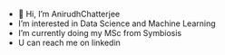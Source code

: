- 👋 Hi, I’m AnirudhChatterjee
- I’m interested in Data Science and Machine Learning
- I’m currently doing my MSc from Symbiosis 
- U can reach me on linkedin
